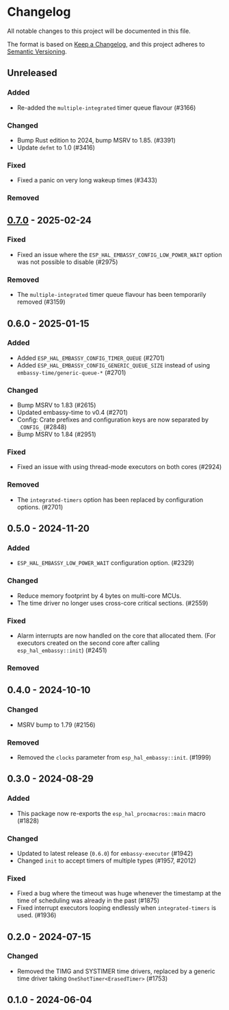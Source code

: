 # Changelog

All notable changes to this project will be documented in this file.

The format is based on [Keep a Changelog](https://keepachangelog.com/en/1.0.0/),
and this project adheres to [Semantic Versioning](https://semver.org/spec/v2.0.0.html).

## Unreleased

### Added

- Re-added the `multiple-integrated` timer queue flavour (#3166)

### Changed

- Bump Rust edition to 2024, bump MSRV to 1.85. (#3391)
- Update `defmt` to 1.0 (#3416)

### Fixed

- Fixed a panic on very long wakeup times (#3433)

### Removed

## [0.7.0] - 2025-02-24

### Fixed

- Fixed an issue where the `ESP_HAL_EMBASSY_CONFIG_LOW_POWER_WAIT` option was not possible to disable (#2975)

### Removed

- The `multiple-integrated` timer queue flavour has been temporarily removed (#3159)

## 0.6.0 - 2025-01-15

### Added

- Added `ESP_HAL_EMBASSY_CONFIG_TIMER_QUEUE` (#2701)
- Added `ESP_HAL_EMBASSY_CONFIG_GENERIC_QUEUE_SIZE` instead of using `embassy-time/generic-queue-*` (#2701)

### Changed

- Bump MSRV to 1.83 (#2615)
- Updated embassy-time to v0.4 (#2701)
- Config: Crate prefixes and configuration keys are now separated by `_CONFIG_` (#2848)
- Bump MSRV to 1.84 (#2951)

### Fixed

- Fixed an issue with using thread-mode executors on both cores (#2924)

### Removed

- The `integrated-timers` option has been replaced by configuration options. (#2701)

## 0.5.0 - 2024-11-20

### Added

- `ESP_HAL_EMBASSY_LOW_POWER_WAIT` configuration option. (#2329)

### Changed

- Reduce memory footprint by 4 bytes on multi-core MCUs.
- The time driver no longer uses cross-core critical sections. (#2559)

### Fixed

- Alarm interrupts are now handled on the core that allocated them. (For executors created on the second core after calling `esp_hal_embassy::init`) (#2451)

### Removed

## 0.4.0 - 2024-10-10

### Changed

- MSRV bump to 1.79 (#2156)

### Removed

- Removed the `clocks` parameter from `esp_hal_embassy::init`. (#1999)

## 0.3.0 - 2024-08-29

### Added

- This package now re-exports the `esp_hal_procmacros::main` macro (#1828)

### Changed

- Updated to latest release (`0.6.0`) for `embassy-executor` (#1942)
- Changed `init` to accept timers of multiple types (#1957, #2012)

### Fixed

- Fixed a bug where the timeout was huge whenever the timestamp at the time of scheduling was already in the past (#1875)
- Fixed interrupt executors looping endlessly when `integrated-timers` is used. (#1936)

## 0.2.0 - 2024-07-15

### Changed

- Removed the TIMG and SYSTIMER time drivers, replaced by a generic time driver taking `OneShotTimer<ErasedTimer>` (#1753)

## 0.1.0 - 2024-06-04

[0.7.0]: https://github.com/esp-rs/esp-hal/releases/tag/esp-hal-embassy-v0.7.0
